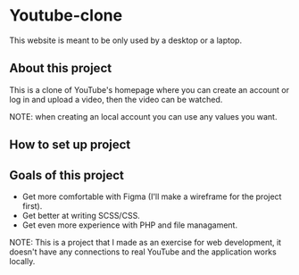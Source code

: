 # Youtube-clone
<p>This website is meant to be only used by a desktop or a laptop.</p>

<h2 align='left'>About this project</h2>
<p>This is a clone of YouTube's homepage where you can create an account or log in and upload a video, then the video can be watched.</p>
<p>NOTE: when creating an local account you can use any values you want.</p>
<h2 align='left'>How to set up project</h2>
<h2 align='left'>Goals of this project</h2>
<ul>
  <li>Get more comfortable with Figma (I'll make a wireframe for the project first).</li>
  <li>Get better at writing SCSS/CSS.</li>
  <li>Get even more experience with PHP and file managament.</li>
</ul>

<p>NOTE: This is a project that I made as an exercise for web development, it doesn't have any connections to real YouTube and the application works locally.</p>
